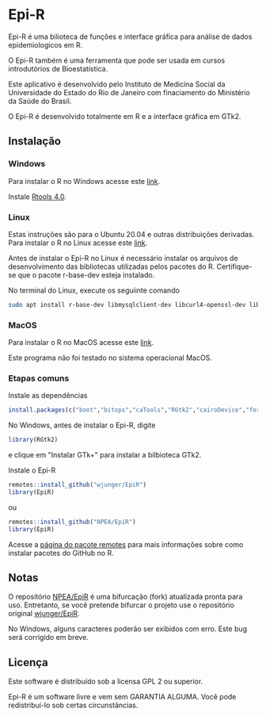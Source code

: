 # Epi-R
Epi-R é uma bilioteca de funções e interface gráfica para análise de dados epidemiologicos em R.

O Epi-R também é uma ferramenta que pode ser usada em cursos introdutórios de Bioestatística.

Este aplicativo é desenvolvido pelo Instituto de Medicina Social da Universidade do Estado do Rio de Janeiro com finaciamento do Ministério da Saúde do Brasil.

O Epi-R é desenvolvido totalmente em R e a interface gráfica em GTk2.


## Instalação


### Windows

Para instalar o R no Windows acesse este [link](https://cloud.r-project.org/bin/windows/).

Instale [Rtools 4.0](https://cran.r-project.org/bin/windows/Rtools/).


### Linux

Estas instruções são para o Ubuntu 20.04 e outras distribuições derivadas.
Para instalar o R no Linux acesse este [link](https://cloud.r-project.org/bin/linux/).

Antes de instalar o Epi-R no Linux é necessário instalar os arquivos de desenvolvimento das bibliotecas utilizadas pelos pacotes do R. Certifique-se que o pacote r-base-dev esteja instalado.

No terminal do Linux, execute os seguiinte comando
```sh
sudo apt install r-base-dev libmysqlclient-dev libcurl4-openssl-dev libxml2-dev unixodbc-dev libcairo2-dev libxt-dev libgtk2.0-dev

```

### MacOS
Para instalar o R no MacOS acesse este [link](https://cloud.r-project.org/bin/macosx/).

Este programa não foi testado no sistema operacional MacOS.


### Etapas comuns

Instale as dependências

```r
install.packages(c("boot","bitops","caTools","RGtk2","cairoDevice","foreign","lattice","DBI","RODBC","RSQLite","zoo","lmtest","akima","gam","gtools","gdata","gplots","remotes"), dep=TRUE)
```
No Windows, antes de instalar o Epi-R, digite
```r
library(RGtk2)
```
e clique em "Instalar GTk+" para instalar a bilbioteca GTk2.

Instale o Epi-R

```r
remotes::install_github("wjunger/EpiR")
library(EpiR)
```

ou

```r
remotes::install_github("NPEA/EpiR")
library(EpiR)
```

Acesse a [página do pacote remotes](https://github.com/r-lib/remotes) para mais informações sobre como instalar pacotes do GitHub no R.

## Notas

O repositório [NPEA/EpiR](https://github.com/NPEA/EpiR) é uma bifurcação (fork) atualizada pronta para uso. Entretanto, se você pretende bifurcar o projeto use o repositório original [wjunger/EpiR](https://github.com/wjunger/EpiR).

No Windows, alguns caracteres poderão ser exibidos com erro. Este bug será corrigido em breve.


## Licença
Este software é distribuído sob a licensa GPL 2 ou superior.

Epi-R é um software livre e vem sem GARANTIA ALGUMA.
Você pode redistribuí-lo sob certas circunstâncias.
